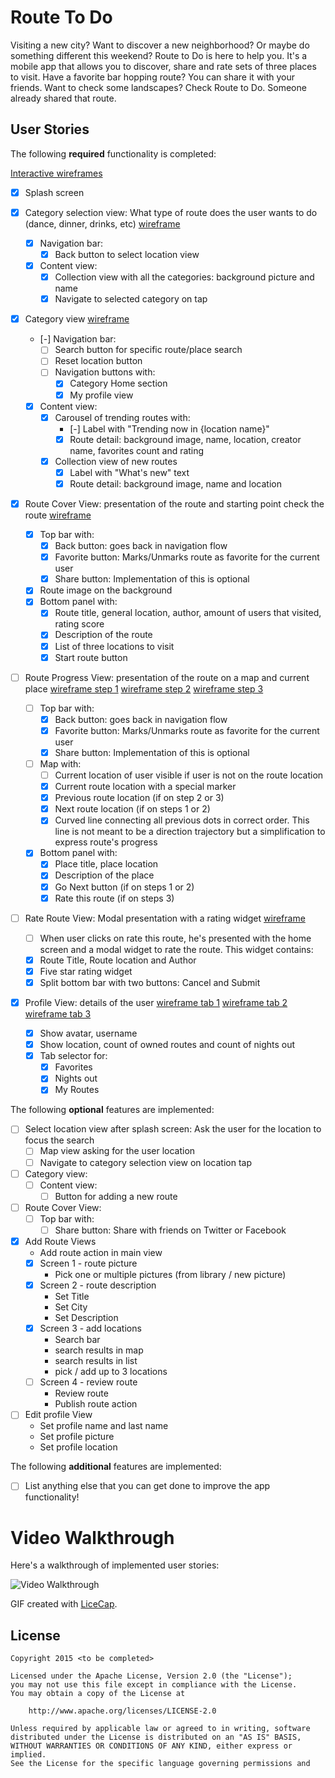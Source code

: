 # Route To Do

Visiting a new city? Want to discover a new neighborhood? Or maybe do something
different this weekend? Route to Do is here to help you. It's a mobile app that allows
you to discover, share and rate sets of three places to visit. Have a favorite bar
hopping route? You can share it with your friends. Want to check some landscapes?
Check Route to Do. Someone already shared that route.

## User Stories

The following **required** functionality is completed:

[Interactive wireframes](http://ios-route-to-do.github.io/app/wireframes/index.html)

- [x] Splash screen

- [X] Category selection view: What type of route does the user wants to do (dance, dinner, drinks, etc) [wireframe](wireframes/static/2-0-CategoryPick.png)
  - [X] Navigation bar:
    - [X] Back button to select location view
  - [X] Content view:
    - [X] Collection view with all the categories: background picture and name
    - [X] Navigate to selected category on tap

- [X] Category view [wireframe](wireframes/static/3-0-CategoryHome.png)
  - [-] Navigation bar:
    - [ ] Search button for specific route/place search
    - [ ] Reset location button
    - [ ] Navigation buttons with:
      - [x] Category Home section
      - [x] My profile view
  - [x] Content view:
    - [x] Carousel of trending routes with:
      - [-] Label with "Trending now in {location name}"
      - [x] Route detail: background image, name, location, creator name, favorites count and rating
    - [x] Collection view of new routes
      - [x] Label with "What's new" text
      - [x] Route detail: background image, name and location

- [x] Route Cover View: presentation of the route and starting point check the route [wireframe](wireframes/static/4-0-RouteCoverView.png)
  - [x] Top bar with:
    - [x] Back button: goes back in navigation flow
    - [x] Favorite button: Marks/Unmarks route as favorite for the current user
    - [x] Share button: Implementation of this is optional
  - [x] Route image on the background
  - [x] Bottom panel with:
    - [x] Route title, general location, author, amount of users that visited, rating score
    - [x] Description of the route
    - [x] List of three locations to visit
    - [x] Start route button

- [ ] Route Progress View: presentation of the route on a map and current place [wireframe step 1](wireframes/static/5-0-RouteStepView1.png) [wireframe step 2](wireframes/static/6-0-RouteStepView2.png) [wireframe step 3](wireframes/static/7-0-RouteStepView3.png)
  - [ ] Top bar with:
    - [x] Back button: goes back in navigation flow
    - [x] Favorite button: Marks/Unmarks route as favorite for the current user
    - [x] Share button: Implementation of this is optional
  - [ ] Map with:
    - [ ] Current location of user visible if user is not on the route location
    - [x] Current route location with a special marker
    - [x] Previous route location (if on step 2 or 3)
    - [x] Next route location (if on steps 1 or 2)
    - [x] Curved line connecting all previous dots in correct order. This line is not
    meant to be a direction trajectory but a simplification to express route's progress
  - [x] Bottom panel with:
    - [x] Place title, place location
    - [x] Description of the place
    - [x] Go Next button (if on steps 1 or 2)
    - [x] Rate this route (if on steps 3)

- [ ] Rate Route View: Modal presentation with a rating widget [wireframe](wireframes/static/8-0-RouteRate.png)
  - [ ] When user clicks on rate this route, he's presented with the home screen and
  a modal widget to rate the route. This widget contains:
  - [x] Route Title, Route location and Author
  - [x] Five star rating widget
  - [x] Split bottom bar with two buttons: Cancel and Submit

- [X] Profile View: details of the user [wireframe tab 1](wireframes/static/9-0-Profile-Favorites.png) [wireframe tab 2](wireframes/static/10-0-Profile-NightsOut.png) [wireframe tab 3](wireframes/static/11-0-Profile-MyRoutes.png)
  - [X] Show avatar, username
  - [X] Show location, count of owned routes and count of nights out
  - [X] Tab selector for:
    - [X] Favorites
    - [X] Nights out
    - [X] My Routes

The following **optional** features are implemented:

- [ ] Select location view after splash screen: Ask the user for the location to focus the search
  - [ ] Map view asking for the user location
  - [ ] Navigate to category selection view on location tap

- [ ] Category view:
  - [ ] Content view:
    - [ ] Button for adding a new route

- [ ] Route Cover View:
  - [ ] Top bar with:
    - [ ] Share button: Share with friends on Twitter or Facebook

- [X] Add Route Views
  - Add route action in main view
  - [X] Screen 1 - route picture
    - Pick one or multiple pictures (from library / new picture)
  - [X] Screen 2 - route description
    - Set Title
    - Set City
    - Set Description
  - [X] Screen 3 - add locations
    - Search bar
    - search results in map
    - search results in list
    - pick / add up to 3 locations
  - [ ] Screen 4 - review route
    - Review route
    - Publish route action

- [ ] Edit profile View
  - Set profile name and last name
  - Set profile picture
  - Set profile location

The following **additional** features are implemented:

- [ ] List anything else that you can get done to improve the app functionality!

# Video Walkthrough

Here's a walkthrough of implemented user stories:

<img src='route-to-do-gif-demo.gif' title='Video Walkthrough' alt='Video Walkthrough' />

GIF created with [LiceCap](http://www.cockos.com/licecap/).

## License

    Copyright 2015 <to be completed>

    Licensed under the Apache License, Version 2.0 (the "License");
    you may not use this file except in compliance with the License.
    You may obtain a copy of the License at

        http://www.apache.org/licenses/LICENSE-2.0

    Unless required by applicable law or agreed to in writing, software
    distributed under the License is distributed on an "AS IS" BASIS,
    WITHOUT WARRANTIES OR CONDITIONS OF ANY KIND, either express or implied.
    See the License for the specific language governing permissions and
